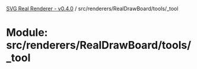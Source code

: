 [SVG Real Renderer - v0.4.0](../docs.md) / src/renderers/RealDrawBoard/tools/_tool

# Module: src/renderers/RealDrawBoard/tools/\_tool
